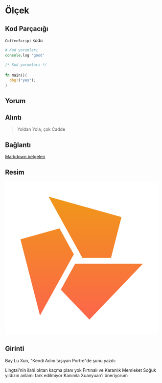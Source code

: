 [Markdown küresel yorumları]:#

# Ölçek

## Kod Parçacığı

`CoffeeScript` kodu

```coffee
# Kod yorumları
console.log 'good'


```

```rust
/* Kod yorumları */

fn main(){
  dbg!("yes");
}
```

## Yorum

<!-- HTML 注释 --> 

<!-- 多行注释 --> 

## Alıntı

> Yoldan Yola, çok Cadde

## Bağlantı

[Markdown belgeleri](https://github.com/xxai-art/xxai-art-md)

## Resim

![xxAI.Art Marka Kimliği](https://raw.githubusercontent.com/xxai-art/web/main/file/svg/logo.svg)

## Girinti

Bay Lu Xun, "Kendi Adını taşıyan Portre"de şunu yazdı:

  Lingtai'nin ilahi oktan kaçma planı yok
  Fırtınalı ve Karanlık Memleket
  Soğuk yıldızın anlamı fark edilmiyor
  Kanımla Xuanyuan'ı öneriyorum


